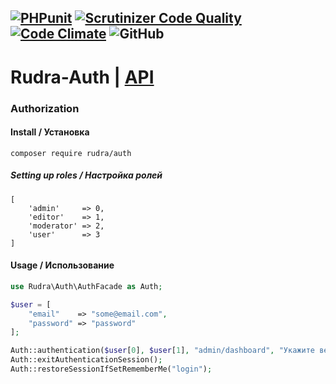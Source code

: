[![PHPunit](https://github.com/Jagepard/Rudra-Auth/actions/workflows/php.yml/badge.svg)](https://github.com/Jagepard/Rudra-Auth/actions/workflows/php.yml)
[![Scrutinizer Code Quality](https://scrutinizer-ci.com/g/Jagepard/Rudra-Auth/badges/quality-score.png?b=master)](https://scrutinizer-ci.com/g/Jagepard/Rudra-Auth/?branch=master)
[![Code Climate](https://codeclimate.com/github/Jagepard/Rudra-Auth/badges/gpa.svg)](https://codeclimate.com/github/Jagepard/Rudra-Auth)
![GitHub](https://img.shields.io/github/license/jagepard/Rudra-Auth.svg)
-----

# Rudra-Auth | [API](https://github.com/Jagepard/Rudra-Auth/blob/master/docs.md "Documentation API")
### Authorization

#### Install / Установка
```composer require rudra/auth```

##### Setting up roles / Настройка ролей
```
[
    'admin'     => 0,
    'editor'    => 1,
    'moderator' => 2,
    'user'      => 3
]
```
#### Usage / Использование
```php
use Rudra\Auth\AuthFacade as Auth;

$user = [
    "email"    => "some@email.com",
    "password" => "password"
];

Auth::authentication($user[0], $user[1], "admin/dashboard", "Укажите верные данные");
Auth::exitAuthenticationSession();
Auth::restoreSessionIfSetRememberMe("login");
```
